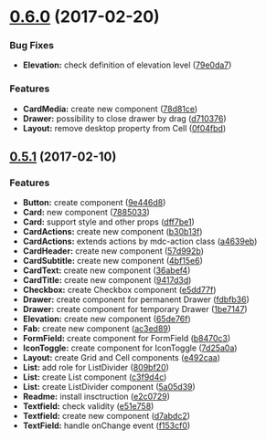 <a name="0.6.0"></a>
# [0.6.0](https://github.com/kradio3/react-mdc-web/compare/v0.5.1...v0.6.0) (2017-02-20)


### Bug Fixes

* **Elevation:** check definition of elevation level ([79e0da7](https://github.com/kradio3/react-mdc-web/commit/79e0da7))


### Features

* **CardMedia:** create new component ([78d81ce](https://github.com/kradio3/react-mdc-web/commit/78d81ce))
* **Drawer:** possibility to close drawer by drag ([d710376](https://github.com/kradio3/react-mdc-web/commit/d710376))
* **Layout:** remove desktop property from Cell ([0f04fbd](https://github.com/kradio3/react-mdc-web/commit/0f04fbd))



<a name="0.5.1"></a>
## [0.5.1](https://github.com/kradio3/react-mdc-web/compare/7885033...v0.5.1) (2017-02-10)


### Features

* **Button:** create component ([9e446d8](https://github.com/kradio3/react-mdc-web/commit/9e446d8))
* **Card:** new component ([7885033](https://github.com/kradio3/react-mdc-web/commit/7885033))
* **Card:** support style and other props ([dff7be1](https://github.com/kradio3/react-mdc-web/commit/dff7be1))
* **CardActions:** create new component ([b30b13f](https://github.com/kradio3/react-mdc-web/commit/b30b13f))
* **CardActions:** extends actions by mdc-action class ([a4639eb](https://github.com/kradio3/react-mdc-web/commit/a4639eb))
* **CardHeader:** create new component ([57d992b](https://github.com/kradio3/react-mdc-web/commit/57d992b))
* **CardSubtitle:** create new component ([4bf15e6](https://github.com/kradio3/react-mdc-web/commit/4bf15e6))
* **CardText:** create new component ([36abef4](https://github.com/kradio3/react-mdc-web/commit/36abef4))
* **CardTitle:** create new component ([9417d3d](https://github.com/kradio3/react-mdc-web/commit/9417d3d))
* **Checkbox:** create Checkbox component ([e5dd77f](https://github.com/kradio3/react-mdc-web/commit/e5dd77f))
* **Drawer:** create component for permanent Drawer ([fdbfb36](https://github.com/kradio3/react-mdc-web/commit/fdbfb36))
* **Drawer:** create component for temporary Drawer ([1be7147](https://github.com/kradio3/react-mdc-web/commit/1be7147))
* **Elevation:** create new component ([65de76f](https://github.com/kradio3/react-mdc-web/commit/65de76f))
* **Fab:** create new component ([ac3ed89](https://github.com/kradio3/react-mdc-web/commit/ac3ed89))
* **FormField:** create component for FormField ([b8470c3](https://github.com/kradio3/react-mdc-web/commit/b8470c3))
* **IconToggle:** create component for IconToggle ([7d25a0a](https://github.com/kradio3/react-mdc-web/commit/7d25a0a))
* **Layout:** create Grid and Cell components ([e492caa](https://github.com/kradio3/react-mdc-web/commit/e492caa))
* **List:** add role for ListDivider ([809bf20](https://github.com/kradio3/react-mdc-web/commit/809bf20))
* **List:** create List component ([c3f9d4c](https://github.com/kradio3/react-mdc-web/commit/c3f9d4c))
* **List:** create ListDivider component ([5a05d39](https://github.com/kradio3/react-mdc-web/commit/5a05d39))
* **Readme:** install insctruction ([e2c0729](https://github.com/kradio3/react-mdc-web/commit/e2c0729))
* **Textfield:** check validity ([e51e758](https://github.com/kradio3/react-mdc-web/commit/e51e758))
* **Textfield:** create new component ([d7abdc2](https://github.com/kradio3/react-mdc-web/commit/d7abdc2))
* **TextField:** handle onChange event ([f153cf0](https://github.com/kradio3/react-mdc-web/commit/f153cf0))



